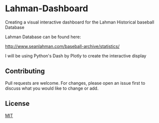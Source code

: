 # Lahman-Dashboard
Creating a visual interactive dashboard for the Lahman Historical baseball Database


Lahman Database can be found here:

http://www.seanlahman.com/baseball-archive/statistics/

I will be using Python's Dash by Plotly to create the interactive display


## Contributing
Pull requests are welcome. For changes, please open an issue first to discuss what you would like to change or add.

## License
[MIT](https://choosealicense.com/licenses/mit/)
